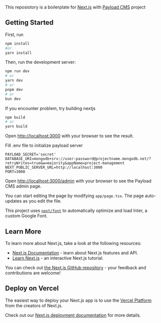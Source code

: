 This reposiotory is a boilerplate for [Next.js](https://nextjs.org/) with [Payload CMS](https://payloadcms.com/) project 
## Getting Started

First, run 
```bash
npm install
#or
yarn install
```
Then, run the development server:

```bash
npm run dev
# or
yarn dev
# or
pnpm dev
# or
bun dev
```

If you encounter problem, try building nextjs 
```bash
npm build
# or
yarn build
```
Open [http://localhost:3000](http://localhost:3000) with your browser to see the result.

Fill .env file to initialize payload server
```
PAYLOAD_SECRET='secret'
DATABASE_URI=mongodb+srv://user:password@projectname.mongodb.net/?retryWrites=true&w=majority&appName=project-management
NEXT_PUBLIC_SERVER_URL=http://localhost:3000
PORT=3000
```
Open [http://localhost:3000/admin](http://localhost:3000/admin) with your browser to see the Payload CMS admin page.

You can start editing the page by modifying `app/page.tsx`. The page auto-updates as you edit the file.

This project uses [`next/font`](https://nextjs.org/docs/basic-features/font-optimization) to automatically optimize and load Inter, a custom Google Font.

## Learn More

To learn more about Next.js, take a look at the following resources:

- [Next.js Documentation](https://nextjs.org/docs) - learn about Next.js features and API.
- [Learn Next.js](https://nextjs.org/learn) - an interactive Next.js tutorial.

You can check out [the Next.js GitHub repository](https://github.com/vercel/next.js/) - your feedback and contributions are welcome!

## Deploy on Vercel

The easiest way to deploy your Next.js app is to use the [Vercel Platform](https://vercel.com/new?utm_medium=default-template&filter=next.js&utm_source=create-next-app&utm_campaign=create-next-app-readme) from the creators of Next.js.

Check out our [Next.js deployment documentation](https://nextjs.org/docs/deployment) for more details.
